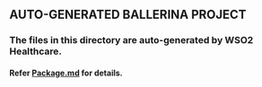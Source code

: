## AUTO-GENERATED BALLERINA PROJECT
### The files in this directory are auto-generated by WSO2 Healthcare.

#### Refer [Package.md](Package.md) for details.